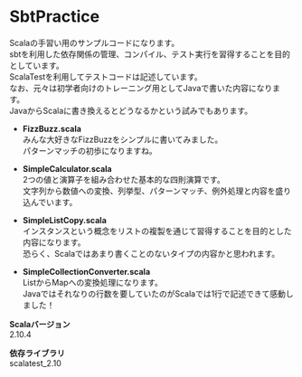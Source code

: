SbtPractice
==================

Scalaの手習い用のサンプルコードになります。  
sbtを利用した依存関係の管理、コンパイル、テスト実行を習得することを目的としています。  
ScalaTestを利用してテストコードは記述しています。  
なお、元々は初学者向けのトレーニング用としてJavaで書いた内容になります。  
JavaからScalaに書き換えるとどうなるかという試みでもあります。  
  
* **FizzBuzz.scala**  
  みんな大好きなFizzBuzzをシンプルに書いてみました。  
  パターンマッチの初歩になりますね。  
  
* **SimpleCalculator.scala**  
  2つの値と演算子を組み合わせた基本的な四則演算です。  
  文字列から数値への変換、列挙型、パターンマッチ、例外処理と内容を盛り込んでいます。 
  
* **SimpleListCopy.scala**    
  インスタンスという概念をリストの複製を通じて習得することを目的とした内容になります。  
  恐らく、Scalaではあまり書くことのないタイプの内容かと思われます。  

* **SimpleCollectionConverter.scala**   
  ListからMapへの変換処理になります。  
  Javaではそれなりの行数を要していたのがScalaでは1行で記述できて感動しました！ 

**Scalaバージョン**  
  2.10.4  
  
**依存ライブラリ**  
  scalatest_2.10  
  
